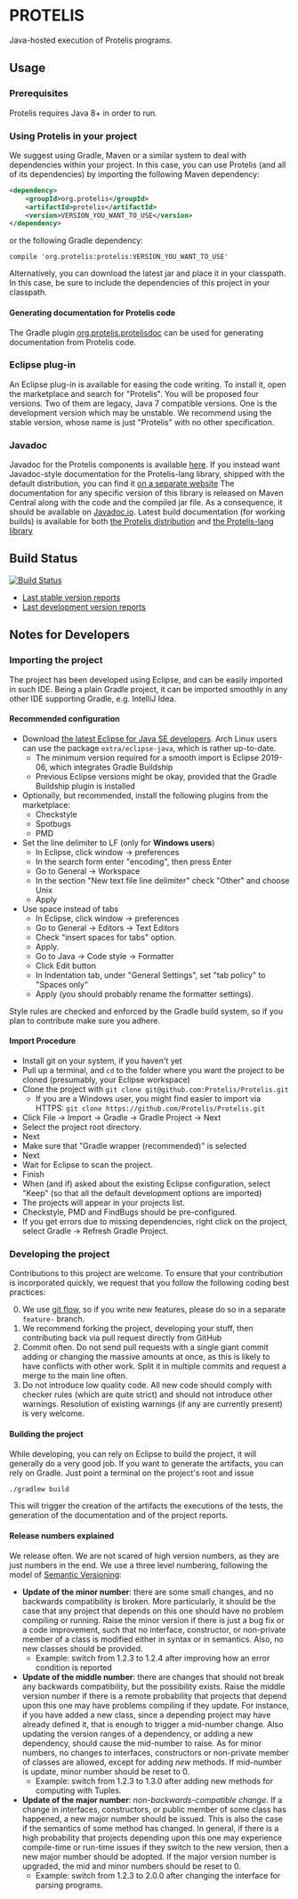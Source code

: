 # PROTELIS

Java-hosted execution of Protelis programs.

## Usage

### Prerequisites

Protelis requires Java 8+ in order to run.

### Using Protelis in your project

We suggest using Gradle, Maven or a similar system to deal with dependencies within your project. In this case, you can use Protelis (and all of its dependencies) by importing the following Maven dependency:

```xml
<dependency>
    <groupId>org.protelis</groupId>
    <artifactId>protelis</artifactId>
    <version>VERSION_YOU_WANT_TO_USE</version>
</dependency>
```

or the following Gradle dependency:

```Gradle
compile 'org.protelis:protelis:VERSION_YOU_WANT_TO_USE'
```

Alternatively, you can download the latest jar and place it in your classpath. In this case, be sure to include the dependencies of this project in your classpath.

#### Generating documentation for Protelis code

The Gradle plugin [org.protelis.protelisdoc](https://plugins.gradle.org/plugin/org.protelis.protelisdoc)
 can be used for generating documentation from Protelis code.

### Eclipse plug-in

An Eclipse plug-in is available for easing the code writing. To install it, open the marketplace and search for "Protelis".
You will be proposed four versions.
Two of them are legacy, Java 7 compatible versions.
One is the development version which may be unstable.
We recommend using the stable version, whose name is just "Protelis" with no other specification.

### Javadoc

Javadoc for the Protelis components is available [here](http://protelis-doc.surge.sh/).
If you instead want Javadoc-style documentation for the Protelis-lang library, shipped with the default distribution, you can find it [on a separate website](http://protelis-lang-doc.surge.sh/)
The documentation for any specific version of this library is released on Maven Central along with the code and the compiled jar file.
As a consequence, it should be available on [Javadoc.io](https://javadoc.io/doc/org.protelis/protelis).
Latest build documentation (for working builds) is available for both [the Protelis distribution](http://protelis-unstable-doc.surge.sh/) and [the Protelis-lang library](http://protelis-lang-unstable-doc.surge.sh/)

## Build Status
[![Build Status](https://travis-ci.org/Protelis/Protelis.svg?branch=master)](https://travis-ci.org/Protelis/Protelis)

* [Last stable version reports](http://protelis-reports.surge.sh/build/reports/buildDashboard/)
* [Last development version reports](http://protelis-unstable-reports.surge.sh/build/reports/buildDashboard/)

## Notes for Developers


### Importing the project
The project has been developed using Eclipse, and can be easily imported in such IDE.
Being a plain Gradle project, it can be imported smoothly in any other IDE supporting Gradle, e.g. IntelliJ Idea.


#### Recommended configuration
* Download [the latest Eclipse for Java SE developers][eclipse]. Arch Linux users can use the package `extra/eclipse-java`, which is rather up-to-date.
  * The minimum version required for a smooth import is Eclipse 2019-06, which integrates Gradle Buildship
  * Previous Eclipse versions might be okay, provided that the Gradle Buildship plugin is installed
* Optionally, but recommended, install the following plugins from the marketplace:
  * Checkstyle
  * Spotbugs
  * PMD
* Set the line delimiter to LF (only for **Windows users**)
  * In Eclipse, click window -> preferences
  * In the search form enter "encoding", then press Enter
  * Go to General -> Workspace
  * In the section "New text file line delimiter" check "Other" and choose Unix
  * Apply
* Use space instead of tabs
  * In Eclipse, click window -> preferences
  * Go to General -> Editors -> Text Editors
  * Check "insert spaces for tabs" option.
  * Apply.
  * Go to Java -> Code style -> Formatter
  * Click Edit button
  * In Indentation tab, under "General Settings", set "tab policy" to "Spaces only"
  * Apply (you should probably rename the formatter settings).

Style rules are checked and enforced by the Gradle build system, so if you plan to contribute make sure you adhere.

#### Import Procedure
* Install git on your system, if you haven't yet
* Pull up a terminal, and `cd` to the folder where you want the project to be cloned (presumably, your Eclipse workspace)
* Clone the project with `git clone git@github.com:Protelis/Protelis.git`
  * If you are a Windows user, you might find easier to import via HTTPS: `git clone https://github.com/Protelis/Protelis.git`
* Click File -> Import -> Gradle -> Gradle Project -> Next
* Select the project root directory.
* Next
* Make sure that "Gradle wrapper (recommended)" is selected
* Next
* Wait for Eclipse to scan the project.
* Finish
* When (and if) asked about the existing Eclipse configuration, select "Keep" (so that all the default development options are imported)
* The projects will appear in your projects list.
* Checkstyle, PMD and FindBugs should be pre-configured.
* If you get errors due to missing dependencies, right click on the project, select Gradle -> Refresh Gradle Project.

### Developing the project
Contributions to this project are welcome.  To ensure that your contribution is incorporated quickly, we request that you follow the following coding best practices:

0. We use [git flow](https://github.com/nvie/gitflow), so if you write new features, please do so in a separate `feature-` branch.
0. We recommend forking the project, developing your stuff, then contributing back via pull request directly from GitHub
0. Commit often. Do not send pull requests with a single giant commit adding or changing the massive amounts at once, as this is likely to have conflicts with other work. Split it in multiple commits and request a merge to the main line often.
0. Do not introduce low quality code. All new code should comply with checker rules (which are quite strict) and should not introduce other warnings. Resolution of existing warnings (if any are currently present) is very welcome.

#### Building the project
While developing, you can rely on Eclipse to build the project, it will generally do a very good job.
If you want to generate the artifacts, you can rely on Gradle. Just point a terminal on the project's root and issue

```bash
./gradlew build
```

This will trigger the creation of the artifacts the executions of the tests, the generation of the documentation and of the project reports.

#### Release numbers explained
We release often. We are not scared of high version numbers, as they are just numbers in the end.
We use a three level numbering, following the model of [Semantic Versioning][SemVer]:

* **Update of the minor number**: there are some small changes, and no backwards compatibility is broken. More particularly, it should be the case that any project that depends on this one should have no problem compiling or running. Raise the minor version if there is just a bug fix or a code improvement, such that no interface, constructor, or non-private member of a class is modified either in syntax or in semantics. Also, no new classes should be provided.
	* Example: switch from 1.2.3 to 1.2.4 after improving how an error condition is reported 
* **Update of the middle number**: there are changes that should not break any backwards compatibility, but the possibility exists. Raise the middle version number if there is a remote probability that projects that depend upon this one may have problems compiling if they update. For instance, if you have added a new class, since a depending project may have already defined it, that is enough to trigger a mid-number change. Also updating the version ranges of a dependency, or adding a new dependency, should cause the mid-number to raise. As for minor numbers, no changes to interfaces, constructors or non-private member of classes are allowed, except for adding *new* methods. If mid-number is update, minor number should be reset to 0.
	* Example: switch from 1.2.3 to 1.3.0 after adding new methods for computing with Tuples.
* **Update of the major number**: *non-backwards-compatible change*. If a change in interfaces, constructors, or public member of some class has happened, a new major number should be issued. This is also the case if the semantics of some method has changed. In general, if there is a high probability that projects depending upon this one may experience compile-time or run-time issues if they switch to the new version, then a new major number should be adopted. If the major version number is upgraded, the mid and minor numbers should be reset to 0.
	* Example: switch from 1.2.3 to 2.0.0 after changing the interface for parsing programs.


[eclipse]: https://eclipse.org/downloads/
[SemVer]: http://semver.org/spec/v2.0.0.html
